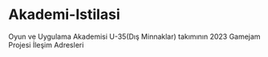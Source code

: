 # Akademi-Istilasi
Oyun ve Uygulama Akademisi U-35(Dış Minnaklar) takımının 2023 Gamejam Projesi
İleşim Adresleri


